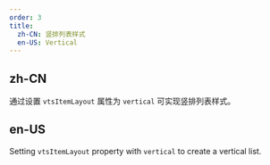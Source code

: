 ```yaml
---
order: 3
title:
  zh-CN: 竖排列表样式
  en-US: Vertical
---
```


## zh-CN

通过设置 `vtsItemLayout` 属性为 `vertical` 可实现竖排列表样式。

## en-US

Setting `vtsItemLayout` property with `vertical` to create a vertical list.
